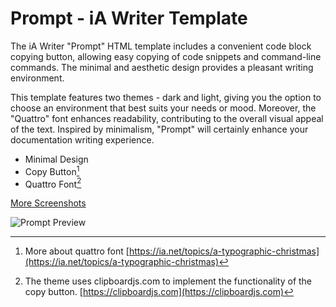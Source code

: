 # Prompt - iA Writer Template

The iA Writer "Prompt" HTML template includes a convenient code block copying button, allowing easy copying of code snippets and command-line commands. The minimal and aesthetic design provides a pleasant writing environment.

This template features two themes - dark and light, giving you the option to choose an environment that best suits your needs or mood. Moreover, the "Quattro" font enhances readability, contributing to the overall visual appeal of the text. Inspired by minimalism, "Prompt" will certainly enhance your documentation writing experience.

- Minimal Design
- Copy Button[^1]
- Quattro Font[^2]

[More Screenshots](https://github.com/pelemarse/prompt-ia-writer-template/wiki/Screenshots)

![Prompt Preview](https://user-images.githubusercontent.com/29234307/272749964-d4240f44-f4bc-4ca3-8b22-31085f5a743c.png)

[^1]: More about quattro font [https://ia.net/topics/a-typographic-christmas](https://ia.net/topics/a-typographic-christmas)
[^2]: The theme uses clipboardjs.com to implement the functionality of the copy button. [https://clipboardjs.com](https://clipboardjs.com)
